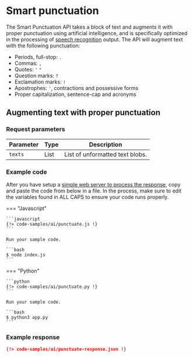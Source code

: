 # Smart punctuation

The Smart Punctuation API takes a block of text and augments it with proper punctuation using artificial intelligence, and is specifically optimized in the processing of [speech recognition](speech-to-text.md) output. The API will augment text with the following punctuation:

* Periods, full-stop: `.`
* Commas: `,`
* Quotes: `'` `"`
* Question marks: `?`
* Exclamation marks: `!`
* Apostrophes: `'`, contractions and possessive forms
* Proper capitalization, sentence-cap and acronyms

## Augmenting text with proper punctuation

### Request parameters

| Parameter | Type        | Description                     |
| --------- | ----------- | ------------------------------- |
| `texts`   | List        | List of unformatted text blobs. |

### Example code

After you have setup a [simple web server to process the response](asynchronous-responses.md), copy and paste the code from below in a file. In the process, make sure to edit the variables found in ALL CAPS to ensure your code runs properly. 

=== "Javascript"

    ```javascript
    {!> code-samples/ai/punctuate.js !}
    ```

    Run your sample code.

    ```bash
    $ node index.js
    ```

=== "Python"

    ```python
    {!> code-samples/ai/punctuate.py !}
    ```

    Run your sample code.
    
    ```bash
    $ python3 app.py
    ```

### Example response

```json
{!> code-samples/ai/punctuate-response.json !}
```

